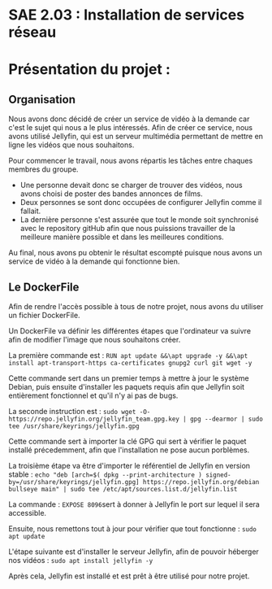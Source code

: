 # SAE 2.03 : Installation de services réseau

Présentation du projet : 
=
## Organisation 
Nous avons donc décidé de créer un service de vidéo à la demande car c'est le sujet qui nous a le plus intéressés. 
Afin de créer ce service, nous avons utilisé Jellyfin, qui est un serveur multimédia permettant de mettre en ligne les vidéos que nous souhaitons.

Pour commencer le travail, nous avons répartis les tâches entre chaques membres du groupe. 
  - Une personne devait donc se charger de trouver des vidéos, nous avons choisi de poster des bandes annonces de films.
  - Deux personnes se sont donc occupées de configurer Jellyfin comme il fallait.
  - La dernière personne s'est assurée que tout le monde soit synchronisé avec le repository gitHub afin que nous puissions travailler de la meilleure manière possible et dans les meilleures conditions.
  
Au final, nous avons pu obtenir le résultat escompté puisque nous avons un service de vidéo à la demande qui fonctionne bien.

## Le DockerFile
Afin de rendre l'accès possible à tous de notre projet, nous avons du utiliser un fichier DockerFile.

Un DockerFile va définir les différentes étapes que l'ordinateur va suivre afin de modifier l'image que nous souhaitons créer. 

La première commande est : 
```RUN apt update &&\apt upgrade -y &&\apt install apt-transport-https ca-certificates gnupg2 curl git wget -y``` 

Cette commande sert dans un premier temps à mettre à jour le système Debian, puis ensuite d'installer les paquets requis afin que Jellyfin soit entièrement fonctionnel et qu'il n'y ai pas de bugs.  

La seconde instruction est : 
```sudo wget -O- https://repo.jellyfin.org/jellyfin_team.gpg.key | gpg --dearmor | sudo tee /usr/share/keyrings/jellyfin.gpg``` 

Cette commande sert à importer la clé GPG qui sert à vérifier le paquet installé précedemment, afin que l'installation ne pose aucun porblèmes.

La troisième étape va être d'importer le référentiel de Jellyfin en version stable :
```echo "deb [arch=$( dpkg --print-architecture ) signed-by=/usr/share/keyrings/jellyfin.gpg] https://repo.jellyfin.org/debian bullseye main" | sudo tee /etc/apt/sources.list.d/jellyfin.list```

La commande : ```EXPOSE 8096```sert à donner à Jellyfin le port sur lequel il sera accessible.

Ensuite, nous remettons tout à jour pour vérifier que tout fonctionne : 
```sudo apt update```

L'étape suivante est d'installer le serveur Jellyfin, afin de pouvoir héberger nos vidéos : 
```sudo apt install jellyfin -y```

Après cela, Jellyfin est installé et est prêt à être utilisé pour notre projet. 









  
